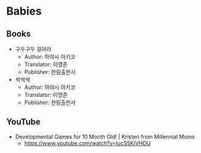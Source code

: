 # Babies
## Books
* 구두구두 걸어라
  - Author: 하야시 아키코
  - Translator: 이영준
  - Publisher: 한림출판사
* 싹싹싹
  - Author: 하야시 아키코
  - Translator: 이영준
  - Publisher: 한림출판사
## YouTube
* Developmental Games for 10 Month Old! | Kristen from Millennial Moms
  * https://www.youtube.com/watch?v=IucS5KiVHDU
